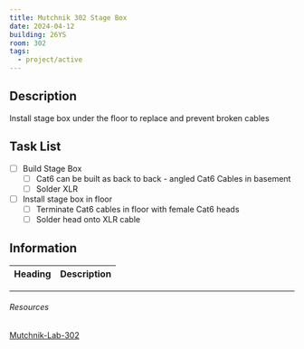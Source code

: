 ```yaml
---
title: Mutchnik 302 Stage Box
date: 2024-04-12
building: 26YS
room: 302
tags:
  - project/active
---
```


## Description

Install stage box under the floor to replace and prevent broken cables

## Task List

- [ ] Build Stage Box
	- [ ] Cat6 can be built as back to back - angled Cat6 Cables in basement
	- [ ] Solder XLR
- [ ] Install stage box in floor
	- [ ] Terminate Cat6 cables in floor with female Cat6 heads
	- [ ] Solder head onto XLR cable

## Information

Heading          | Description
---------------- | -----------------

---
###### Resources
[Mutchnik-Lab-302](../03-Resources/Rooms/Mutchnik-Lab-302.md)